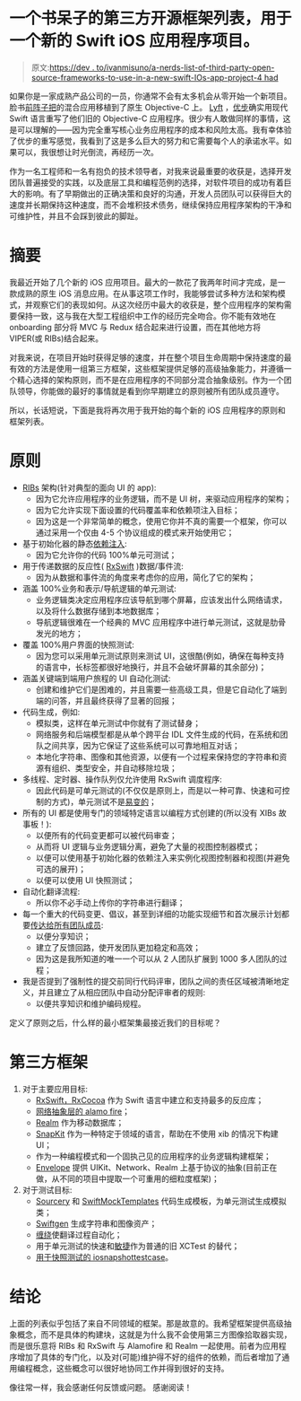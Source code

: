 # 一个书呆子的第三方开源框架列表，用于一个新的 Swift iOS 应用程序项目。

> 原文:[https://dev . to/ivanmisuno/a-nerds-list-of-third-party-open-source-frameworks-to-use-in-a-new-swift-IOs-app-project-4 had](https://dev.to/ivanmisuno/a-nerds-list-of-3rd-party-open-source-frameworks-to-use-in-a-new-swift-ios-app-project-4had)

如果你是一家成熟产品公司的一员，你通常不会有太多机会从零开始一个新项目。脸书[前阵子把](https://www.facebook.com/notes/facebook-engineering/under-the-hood-rebuilding-facebook-for-ios/10151036091753920/)的混合应用移植到了原生 Objective-C 上。 [Lyft](https://www.fastcompany.com/3050266/lyft-goes-swift-how-and-why-it-rewrote-its-app-from-scratch-in-apples-new-lang) ，[优步](https://www.skilled.io/u/playgroundscon/swift-at-scale)确实用现代 Swift 语言重写了他们旧的 Objective-C 应用程序。很少有人敢做同样的事情，这是可以理解的——因为完全重写核心业务应用程序的成本和风险太高。我有幸体验了优步的重写感觉，我看到了这是多么巨大的努力和它需要每个人的承诺水平。如果可以，我很想让时光倒流，再经历一次。

作为一名工程师和一名有抱负的技术领导者，对我来说最重要的收获是，选择开发团队普遍接受的实践，以及底层工具和编程范例的选择，对软件项目的成功有着巨大的影响。有了早期做出的正确决策和良好的沟通，开发人员团队可以获得巨大的速度并长期保持这种速度，而不会堆积技术债务，继续保持应用程序架构的干净和可维护性，并且不会踩到彼此的脚趾。

# 摘要

我最近开始了几个新的 iOS 应用项目。最大的一款花了我两年时间才完成，是一款成熟的原生 iOS 消息应用。在从事这项工作时，我能够尝试多种方法和架构模式，并观察它们的表现如何。从这次经历中最大的收获是，整个应用程序的架构需要保持一致，这与我在大型工程组织中工作的经历完全吻合。你不能有效地在 onboarding 部分将 MVC 与 Redux 结合起来进行设置，而在其他地方将 VIPER(或 RIBs)结合起来。

对我来说，在项目开始时获得足够的速度，并在整个项目生命周期中保持速度的最有效的方法是使用一组第三方框架，这些框架提供足够的高级抽象能力，并遵循一个精心选择的架构原则，而不是在应用程序的不同部分混合抽象级别。作为一个团队领导，你能做的最好的事情就是看到你早期建立的原则被所有团队成员遵守。

所以，长话短说，下面是我将再次用于我开始的每个新的 iOS 应用程序的原则和框架列表。

# 原则

*   [RIBs](https://github.com/uber/RIBs/wiki) 架构(针对典型的面向 UI 的 app):
    *   因为它允许应用程序的业务逻辑，而不是 UI 树，来驱动应用程序的架构；
    *   因为它允许实现下面设置的代码覆盖率和依赖项注入目标；
    *   因为这是一个非常简单的概念，使用它你并不真的需要一个框架，你可以通过采用一个仅由 4-5 个协议组成的模式来开始使用它；
*   基于初始化器的静态[依赖注入](https://medium.com/ios-os-x-development/dependency-injection-in-swift-a959c6eee0ab):
    *   因为它允许你的代码 100%单元可测试；
*   用于传递数据的反应性( [RxSwift](https://github.com/ReactiveX/RxSwift) )数据/事件流:
    *   因为从数据和事件流的角度来考虑你的应用，简化了它的架构；
*   涵盖 100%业务和表示/导航逻辑的单元测试:
    *   业务逻辑类决定应用程序应该导航到哪个屏幕，应该发出什么网络请求，以及将什么数据存储到本地数据库；
    *   导航逻辑很难在一个经典的 MVC 应用程序中进行单元测试，这就是肋骨发光的地方；
*   覆盖 100%用户界面的快照测试:
    *   因为您可以采用单元测试原则来测试 UI，这很酷(例如，确保在每种支持的语言中，长标签都很好地换行，并且不会破坏屏幕的其余部分)；
*   涵盖关键端到端用户旅程的 UI 自动化测试:
    *   创建和维护它们是困难的，并且需要一些高级工具，但是它自动化了端到端的问答，并且最终获得了显著的回报；
*   代码生成，例如:
    *   模拟类，这样在单元测试中你就有了测试替身；
    *   网络服务和后端模型都是从单个跨平台 IDL 文件生成的代码，在系统和团队之间共享，因为它保证了这些系统可以可靠地相互对话；
    *   本地化字符串、图像和其他资源，以便有一个过程来保持您的字符串和资源有组织、类型安全，并自动移除垃圾；
*   多线程、定时器、操作队列仅允许使用 RxSwift 调度程序:
    *   因此代码是可单元测试的(不仅仅是原则上，而是以一种可靠、快速和可控制的方式)，单元测试不是[易变的](https://www.swiftbysundell.com/posts/reducing-flakiness-in-swift-tests)；
*   所有的 UI 都是使用专门的领域特定语言以编程方式创建的(所以没有 XIBs 故事板！):
    *   以便所有的代码变更都可以被代码审查；
    *   从而将 UI 逻辑与业务逻辑分离，避免了大量的视图控制器模式；
    *   以便可以使用基于初始化器的依赖注入来实例化视图控制器和视图(并避免可选的展开)；
    *   以便可以使用 UI 快照测试；
*   自动化翻译流程:
    *   所以你不必手动上传你的字符串进行翻译；
*   每一个重大的代码变更、倡议，甚至到详细的功能实现细节和首次展示计划都要[传达给所有团队成员](https://blog.pragmaticengineer.com/scaling-engineering-teams-via-writing-things-down-rfcs/):
    *   以便分享知识；
    *   建立了反馈回路，使开发团队更加稳定和高效；
    *   因为这是我所知道的唯一一个可以从 2 人团队扩展到 1000 多人团队的过程；
*   我是否提到了强制性的提交前同行代码评审，团队之间的责任区域被清晰地定义，并且建立了从相应团队中自动分配评审者的规则:
    *   以便共享知识和维护编码规程。

定义了原则之后，什么样的最小框架集最接近我们的目标呢？

# 第三方框架

1.  对于主要应用目标:
    *   [RxSwift，RxCocoa](https://github.com/ReactiveX/RxSwift) 作为 Swift 语言中建立和支持最多的反应库；
    *   [网络抽象层的 alamo fire](https://github.com/Alamofire/Alamofire)；
    *   [Realm](https://github.com/realm/realm-cocoa) 作为移动数据库；
    *   [SnapKit](https://github.com/SnapKit/SnapKit) 作为一种特定于领域的语言，帮助在不使用 xib 的情况下构建 UI；
    *   作为一种编程模式和一个固执己见的应用程序的业务逻辑构建框架；
    *   [Envelope](https://github.com/ivanmisuno/Envelope) 提供 UIKit、Network、Realm 上基于协议的抽象(目前正在做，从不同的项目中提取一个可重用的细粒度框架)；
2.  对于测试目标:
    *   [Sourcery](https://github.com/krzysztofzablocki/Sourcery) 和 [SwiftMockTemplates](https://github.com/ivanmisuno/swift-sourcery-templates) 代码生成模板，为单元测试生成模拟类；
    *   [Swiftgen](https://github.com/SwiftGen/SwiftGen) 生成字符串和图像资产；
    *   [缠绕](https://github.com/scelis/twine)使翻译过程自动化；
    *   用于单元测试的快速和[敏捷](https://github.com/Quick/Nimble)作为普通的旧 XCTest 的替代；
    *   [用于快照测试的 iosnapshottestcase](https://github.com/uber/ios-snapshot-test-case)。

# 结论

上面的列表似乎包括了来自不同领域的框架。那是故意的。我希望框架提供高级抽象概念，而不是具体的构建块，这就是为什么我不会使用第三方图像拾取器实现，而是很乐意将 RIBs 和 RxSwift 与 Alamofire 和 Realm 一起使用。前者为应用程序增加了具体的专门化，以及对(可能)维护得不好的组件的依赖，而后者增加了通用编程概念，这些概念可以很好地协同工作并得到很好的支持。

像往常一样，我会感谢任何反馈或问题。
感谢阅读！